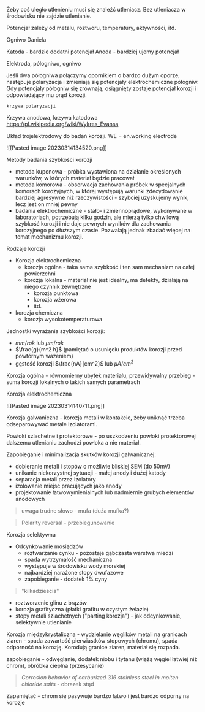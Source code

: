 Żeby coś uległo utlenieniu musi się znaleźć utleniacz. Bez utleniacza w środowisku nie zajdzie utlenianie. 

Potencjał zależy od metalu, roztworu, temperatury, aktywności, itd.

Ogniwo Daniela

Katoda - bardzie dodatni potencjał
Anoda - bardziej ujemy potencjał

Elektroda, półogniwo, ogniwo

Jeśli dwa półogniwa połączymy opornikiem o bardzo dużym oporze, następuje polaryzacja i zmieniają się potencjały elektrochemiczne półogniw. Gdy potencjały półogniw się zrównają, osiągnięty zostaje potencjał korozji i odpowiadający mu prąd korozji. 

`krzywa polaryzacji`

Krzywa anodowa, krzywa katodowa
https://pl.wikipedia.org/wiki/Wykres_Evansa

Układ trójelektrodowy do badań korozji.
WE = en.working electrode

![[Pasted image 20230314134520.png]]

Metody badania szybkości korozji

- metoda kuponowa - próbka wystawiona na działanie określonych warunków, w których materiał będzie pracował
- metoda komorowa - obserwacja zachowania próbek w specjalnych komorach korozyjnych, w której występują warunki zdecydowanie bardziej agresywne niż rzeczywistości - szybciej uzyskujemy wynik, lecz jest on mniej pewny
- badania elektrochemiczne - stało- i zmiennoprądowe, wykonywane w laboratoriach, potrzebują kilku godzin, ale mierzą tylko chwilową szybkość korozji i nie daje pewnych wyników dla zachowania korozyjnego po dłuższym czasie. Pozwalają jednak zbadać więcej na temat mechanizmu korozji. 

Rodzaje korozji 

- Korozja elektrochemiczna
	- korozja ogólna - taka sama szybkość i ten sam mechanizm na całej powierzchni
	- korozja lokalna - materiał nie jest idealny, ma defekty, działają na niego czynnik zewnętrzne
		- korozja punktowa
		- korozja wżerowa
		- itd.
- korozja chemiczna
	- korozja wysokotemperaturowa

Jednostki wyrażania szybkości korozji:

- $mm/rok$ lub $\mu m /rok$ 
- $\frac{g}{m^2 h}$ (pamiętać o usunięciu produktów korozji przed powtórnym ważeniem)
- gęstość korozji $\frac{nA}{cm^2}$ lub $\mu A/cm^2$

Korozja ogólna - równomierny ubytek materiału, przewidywalny przebieg - suma korozji lokalnych o takich samych parametrach

Korozja elektrochemiczna

![[Pasted image 20230314140711.png]]

Korozja galwaniczna - korozja metali w kontakcie, żeby uniknąć trzeba odseparowywać metale izolatorami. 

Powłoki szlachetne i protektorowe - po uszkodzeniu powłoki protektorowej dalszemu utlenianiu zachodzi powłoka a nie materiał. 

Zapobieganie i minimalizacja skutków korozji galwanicznej:

- dobieranie metali i stopów o możliwie bliskiej SEM (do 50mV)
- unikanie niekorzystnej sytuacji - małej anody i dużej katody
- separacja metali przez izolatory
- izolowanie miejsc pracujących jako anody
- projektowanie łatwowymienialnych lub nadmiernie grubych elementów anodowych

> uwaga trudne słowo - mufa (duża mufka?)

> Polarity reversal - przebiegunowanie

Korozja selektywna

- Odcynkowanie mosiądzów
	- roztwarzanie cynku - pozostaje gąbczasta warstwa miedzi 
	- spada wytrzymałość mechaniczna
	- występuje w środowisku wody morskiej
	- najbardziej narażone stopy dwufazowe
	- zapobieganie - dodatek 1% cyny

> "kilkadzieścia"

- roztworzenie glinu z brązów
- korozja grafityczna (płatki grafitu w czystym żelazie)
- stopy metali szlachetnych ("parting korozja") - jak odcynkowanie, selektywnie utlenianie 

Korozja międzykrystaliczna - wydzielanie węglików metali na granicach ziaren - spada zawartość pierwiastków stopowych (chromu), spada odporność na korozję. Korodują granice ziaren, materiał się rozpada. 

zapobieganie - odwęglanie, dodatek niobu i tytanu (wiążą węgiel łatwiej niż chrom), obróbka cieplna (przesycanie)

> *Corrosion behavior of carburized 316 stainless steel in molten chloride salts* - obrazek stąd

Zapamiętać - chrom się pasywuje bardzo łatwo i jest bardzo odporny na korozje


